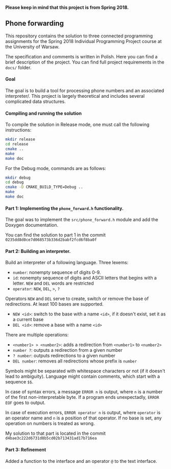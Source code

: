 **Please keep in mind that this project is from Spring 2018.**

## Phone forwarding

This repository contains the solution to three connected programming assignments for the Spring 2018 Individual Programming Project course at the University of Warsaw. 

The specification and comments is written in Polish. Here you can find a brief description of the project. You can find full project requirements in the `docs/` folder.

#### Goal

The goal is to build a tool for processing phone numbers and an associated interpreter/. This project is largely theoretical and includes several complicated data structures.

#### Compiling and running the solution

To compile the solution in Release mode, one must call the following instructions:
```bash
mkdir release
cd release
cmake ..
make
make doc
```

For the Debug mode, commands are as follows:
```bash
mkdir debug
cd debug
cmake -D CMAKE_BUILD_TYPE=Debug ..
make
make doc
```

#### Part 1: Implementing the `phone_forward.h` functionality.

The goal was to implement the `src/phone_forward.h` module and add the Doxygen documentation. 

You can find the solution to part 1 in the commit `0235dd8d0ce7d068573b336d2babf2fcd6f8ba0f`


#### Part 2: Building an interpreter.

Build an interpreter of a following language. Three lexems:
- `number`: nonempty sequence of digits 0-9.
- `id`: nonempty sequence of digits and ASCII letters that begins with a letter. `NEW` and `DEL` words are restricted
- `operator`: `NEW`, `DEL`, `>`, `?`

Operators `NEW` and `DEL` serve to create, switch or remove the base of redirections. At least 100 bases are supported.
- `NEW <id>`: switch to the base with a name `<id>`, if it doesn't exist, set it as a current base
- `DEL <id>`: remove a base with a name `<id>`
 
There are multiple operations:
- `<number1> > <number2>`: adds a redirection from `<number1>` to `<number2>`
- `number ?`: outputs a redirection from a given number
- `? number`: outputs redirections to a given number
- `DEL number`: removes all redirections whose prefix is `number`

Symbols might be separated with whitespace characters or not (if it doesn't lead to ambiguity). Language might contain comments, which start with a sequence `$$`.

In case of syntax errors, a message `ERROR n` is output, where `n` is a number of the first non-interpretable byte. If a program ends unexpectadly, `ERROR EOF` goes to output.

In case of execution errors, `ERROR operator n` is output, where `operator` is an operator name and `n` is a position of that operator. If no base is set, any operation on numbers is treated as wrong.

My solution to that part is located in the commit `d4bae3c222d6731d8b5cd02b713431ad17b716ea`

#### Part 3: Refinement

Added a function to the interface and an operator `@` to the text interface.
